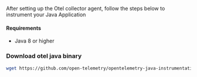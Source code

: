 After setting up the Otel collector agent, follow the steps below to instrument your Java Application

#### Requirements
- Java 8 or higher
&nbsp;

### Download otel java binary

```bash
wget https://github.com/open-telemetry/opentelemetry-java-instrumentation/releases/latest/download/opentelemetry-javaagent.jar
```

